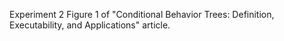 Experiment 2
Figure 1 of "Conditional Behavior Trees: Definition, Executability, and Applications" article.
